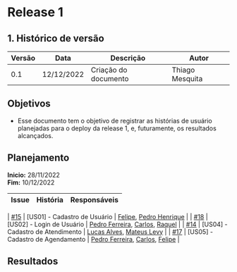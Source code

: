 # Release 1
## 1. Histórico de versão
| Versão | Data       | Descrição                                                                   | Autor           |
| ------ | ---------- | --------------------------------------------------------------------------- | --------------- |
| 0.1    | 12/12/2022 | Criação do documento                                                        | Thiago Mesquita |

## Objetivos
- Esse documento tem o objetivo de registrar as histórias de usuário planejadas para o deploy da release 1, e, futuramente, os resultados alcançados.

## Planejamento

**Inicio:** 28/11/2022</br>
**Fim:** 10/12/2022

| Issue | História | Responsáveis |
| ---- | ---- | ---- |


| [#15](https://github.com/fga-eps-mds/2022-2-Schedula-Doc/issues/15) | [US01] - Cadastro de Usuário | [Felipe](https://github.com/MastromauroUnB), [Pedro Henrique](https://github.com/Muniz2811) |
| [#18](https://github.com/fga-eps-mds/2022-2-Schedula-Doc/issues/18) | [US02] - Login de Usuário | [Pedro Ferreira](https://github.com/PedroFMuniz), [Carlos](https://github.com/Carlos-E-Souza), [Raquel](https://github.com/raquel-andrade) |
| [#14](https://github.com/fga-eps-mds/2022-2-Schedula-Doc/issues/14) | [US04] - Cadastro de Atendimento | [Lucas Alves](https://github.com/Lucas-AV), [Mateus Levy](https://github.com/mateus9levy) |
| [#17](https://github.com/fga-eps-mds/2022-2-Schedula-Doc/issues/17) | [US05] - Cadastro de Agendamento | [Pedro Ferreira](https://github.com/PedroFMuniz), [Carlos](https://github.com/Carlos-E-Souza), [Felipe](https://github.com/MastromauroUnB) |






## Resultados


